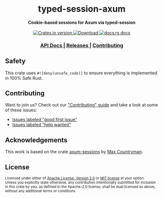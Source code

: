 <h1 align="center">typed-session-axum</h1>
<div align="center">
  <strong>
    Cookie-based sessions for Axum via typed-session
  </strong>
</div>

<br />

<div align="center">
  <!-- Crates version -->
  <a href="https://crates.io/crates/typed-session-axum">
    <img src="https://img.shields.io/crates/v/typed-session-axum.svg?style=flat-square"
    alt="Crates.io version" />
  </a>
  <!-- Downloads -->
  <a href="https://crates.io/crates/typed-session-axum">
    <img src="https://img.shields.io/crates/d/typed-session-axum.svg?style=flat-square"
      alt="Download" />
  </a>
  <!-- docs.rs docs -->
  <a href="https://docs.rs/typed-session-axum">
    <img src="https://img.shields.io/badge/docs-latest-blue.svg?style=flat-square"
      alt="docs.rs docs" />
  </a>
</div>

<div align="center">
  <h3>
    <a href="https://docs.rs/typed-session-axum">
      API Docs
    </a>
    <span> | </span>
    <a href="https://github.com/ISibboI/typed-session-axum/releases">
      Releases
    </a>
    <span> | </span>
    <a href="https://github.com/ISibboI/typed-session-axum/blob/main/.github/CONTRIBUTING.md">
      Contributing
    </a>
  </h3>
</div>

## Safety
This crate uses ``#![deny(unsafe_code)]`` to ensure everything is implemented in 100% Safe Rust.

## Contributing
Want to join us? Check out our ["Contributing" guide][contributing] and take a
look at some of these issues:

- [Issues labeled "good first issue"][good-first-issue]
- [Issues labeled "help wanted"][help-wanted]

[contributing]: https://github.com/http-rs/typed-session-axum/blob/main/.github/CONTRIBUTING.md
[good-first-issue]: https://github.com/http-rs/typed-session-axum/labels/good%20first%20issue
[help-wanted]: https://github.com/http-rs/typed-session-axum/labels/help%20wanted

## Acknowledgements

This work is based on the crate [axum-sessions](https://crates.io/crate/axum-sessions) by 
[Max Countryman](https://github.com/maxcountryman).

## License

<sup>
Licensed under either of <a href="LICENSE-APACHE">Apache License, Version
2.0</a> or <a href="LICENSE-MIT">MIT license</a> at your option.
</sup>

<br/>

<sub>
Unless you explicitly state otherwise, any contribution intentionally submitted
for inclusion in this crate by you, as defined in the Apache-2.0 license, shall
be dual licensed as above, without any additional terms or conditions.
</sub>
